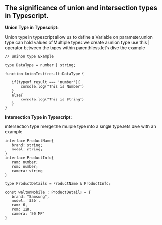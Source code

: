 ## The significance of union and intersection types in Typescript.

 **Union Type in Typescript:**

 Union type in typescript allow us to define a Variable on parameter.union type can hold values of Multiple types.we create a union type use this  | operator between the types within parenthless.let's dive the example

 ```
 // uninon type Example

 type DataType = number | string;

 function UnionTest(result:DataType){

    if(typeof result === 'number'){
        console.log("This is Number")
    }
    else{
        console.log("This is String")
    }
 }

 ```

 
 **Intersection Type in Typescript:**

 intersection type merge the  mulple type into a single type.lets dive with an example

 ```
interface ProductName{
    brand: string;
    model: string;
}
interface ProductInfo{
    ram: number;
    rom: number;
    camera: string 
}

type ProductDetails = ProductName & ProductInfo;

const waltonMobile : ProductDetails = {
    brand: "Samsung",
    model: '520',
    ram: 6,
    rom: 128,
    camera: '50 MP'
}

 ```
